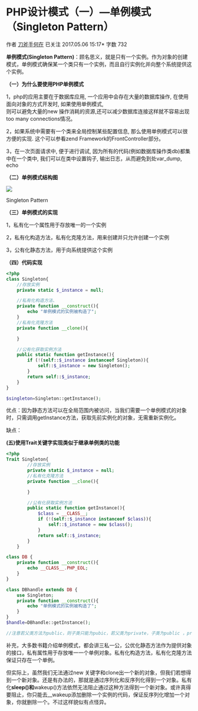 # PHP设计模式（一）—单例模式（Singleton Pattern）

作者  [刀斧手何在][0] 已关注 2017.05.06 15:17*  字数 732  

**单例模式(Singleton Pattern)**：顾名思义，就是只有一个实例。作为对象的创建模式，单例模式确保某一个类只有一个实例，而且自行实例化并向整个系统提供这个实例。

**（一）为什么要使用PHP单例模式**

1，php的应用主要在于数据库应用, 一个应用中会存在大量的数据库操作, 在使用面向对象的方式开发时, 如果使用单例模式,  
则可以避免大量的new 操作消耗的资源,还可以减少数据库连接这样就不容易出现 too many connections情况。

2，如果系统中需要有一个类来全局控制某些配置信息, 那么使用单例模式可以很方便的实现. 这个可以参看zend Framework的FrontController部分。

3，在一次页面请求中, 便于进行调试, 因为所有的代码(例如数据库操作类db)都集中在一个类中, 我们可以在类中设置钩子, 输出日志，从而避免到处var_dump, echo

**（二）单例模式结构图**

![][1]



Singleton Pattern

**（三）单例模式的实现**

1，私有化一个属性用于存放唯一的一个实例

2，私有化构造方法，私有化克隆方法，用来创建并只允许创建一个实例

3，公有化静态方法，用于向系统提供这个实例

**（四）代码实现**


```php
<?php
class Singleton{
    //存放实例
    private static $_instance = null;

    //私有化构造方法、
    private function __construct(){
        echo "单例模式的实例被构造了";
    }
    //私有化克隆方法
    private function __clone(){

    }

    //公有化获取实例方法
    public static function getInstance(){
        if (!(self::$_instance instanceof Singleton)){
            self::$_instance = new Singleton();
        }
        return self::$_instance;
    }
}

$singleton=Singleton::getInstance();
```

优点：因为静态方法可以在全局范围内被访问，当我们需要一个单例模式的对象时，只需调用getInstance方法，获取先前实例化的对象，无需重新实例化。

缺点：

**(五)使用Trait关键字实现类似于继承单例类的功能**

```php
<?php
Trait Singleton{
        //存放实例
        private static $_instance = null;
        //私有化克隆方法
        private function __clone(){

        }

        //公有化获取实例方法
        public static function getInstance(){
            $class = __CLASS__;
            if (!(self::$_instance instanceof $class)){
                self::$_instance = new $class();
            }
            return self::$_instance;
        }
    }

class DB {
    private function __construct(){
        echo __CLASS__.PHP_EOL;
    }
}

class DBhandle extends DB {
    use Singleton;
    private function __construct(){
        echo "单例模式的实例被构造了";
    }
}
$handle=DBhandle::getInstance();

//注意若父类方法为public，则子类只能为pubic，若父类为private，子类为public ，protected，private都可以。
```

补充，大多数书籍介绍单例模式，都会讲三私一公，公优化静态方法作为提供对象的接口，私有属性用于存放唯一一个单例对象。私有化构造方法，私有化克隆方法保证只存在一个单例。

但实际上，虽然我们无法通过new 关键字和clone出一个新的对象，但我们若想得到一个新对象。还是有办法的，那就是通过序列化和反序列化得到一个对象。私有化**sleep()和**wakeup()方法依然无法阻止通过这种方法得到一个新对象。或许真得要阻止，你只能去__wakeup添加删除一个实例的代码，保证反序列化增加一个对象，你就删除一个。不过这样貌似有点怪异。

[0]: http://www.jianshu.com/u/29417b7766fe
[1]: ./img/5261067-d237feca85784587.png
